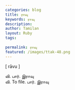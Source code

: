 ```yaml
---
categories: blog
title: ராவு
keywords: ராவு
description: 
author: Tamilan
layout: Ruby
tags: 
 
permalink: ராவு
featured: /images/ttak-48.png
---
```

  
[ rāvu ]  
  
வி. பார். இராவு  
வி. To file. பார். இராவு